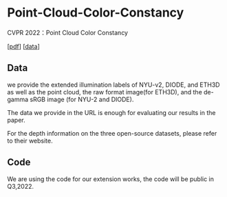 # Point-Cloud-Color-Constancy

CVPR 2022：Point Cloud Color Constancy

\[[pdf](https://arxiv.org/abs/2111.11280)\]   \[[data](https://drive.google.com/drive/folders/1qBw_bvaxIvduIm2vzrYhEPX9khTm1Bo9?usp=sharing)\] 


## Data
we provide the extended illumination labels of NYU-v2, DIODE, and ETH3D as well as the point cloud, the raw format image(for ETH3D), and the de-gamma sRGB image (for NYU-2 and DIODE). 

The data we provide in the URL is enough for evaluating our results in the paper.

For the depth information on the three open-source datasets, please refer to their website.




## Code

We are using the code for our extension works, the code will be public in Q3,2022.
